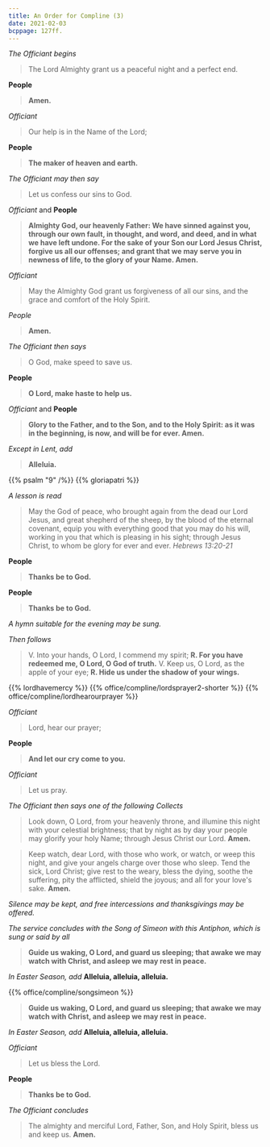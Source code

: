 ```yaml
---
title: An Order for Compline (3)
date: 2021-02-03
bcppage: 127ff.
---
```

*The Officiant begins*
> The Lord Almighty grant us a peaceful night and a perfect end.

**People**
> **Amen.**

*Officiant*
> Our help is in the Name of the Lord;

**People**
> **The maker of heaven and earth.**

*The Officiant may then say*
> Let us confess our sins to God.

_Officiant_ and **People**
> **Almighty God, our heavenly Father:
We have sinned against you,
through our own fault,
in thought, and word, and deed,
and in what we have left undone.
For the sake of your Son our Lord Jesus Christ,
forgive us all our offenses;
and grant that we may serve you
in newness of life,
to the glory of your Name.  Amen.**

*Officiant*
> May the Almighty God grant us forgiveness of all our sins, and the grace and comfort of the Holy Spirit.

_People_
> **Amen.**

_The Officiant then says_
> O God, make speed to save us.

**People**
> **O Lord, make haste to help us.**

_Officiant_ and **People**
> **Glory to the Father, and to the Son, and to the Holy Spirit:  as it was in the beginning, is now, and will be for ever.  Amen.**

*Except in Lent, add*
> **Alleluia.**

{{% psalm "9" /%}}
{{% gloriapatri %}}

_A lesson is read_
> May the God of peace, who brought again from the dead our Lord Jesus, and great shepherd of the sheep, by the blood of the eternal covenant, equip you with everything good that you may do his will, working in you that which is pleasing in his sight; through Jesus Christ, to whom be glory for ever and ever.  _Hebrews 13:20-21_

**People**
> **Thanks be to God.**

**People**
> **Thanks be to God.**

_A hymn suitable for the evening may be sung._

_Then follows_

> V.  Into your hands, O Lord, I commend my spirit;
> **R.  For you have redeemed me, O Lord, O God of truth.**
> V.  Keep us, O Lord, as the apple of your eye;
> **R.  Hide us under the shadow of your wings.**

{{% lordhavemercy %}}
{{% office/compline/lordsprayer2-shorter %}}
{{% office/compline/lordhearourprayer %}}

_Officiant_
> Lord, hear our prayer;

**People**
> **And let our cry come to you.**

_Officiant_
> Let us pray.

_The Officiant then says one of the following Collects_

> Look down, O Lord, from your heavenly throne, and illumine this night with your celestial brightness; that by night as by day your people may glorify your holy Name; through Jesus Christ our Lord.  **Amen.**

> Keep watch, dear Lord, with those who work, or watch, or
weep this night, and give your angels charge over those who
sleep.  Tend the sick, Lord Christ; give rest to the weary, bless
the dying, soothe the suffering, pity the afflicted, shield the
joyous; and all for your love's sake.  **Amen.**

_Silence may be kept, and free intercessions and thanksgivings may be offered._

_The service concludes with the Song of Simeon with this Antiphon, which is sung or said by all_

> **Guide us waking, O Lord, and guard us sleeping; that awake we may watch with Christ, and asleep we may rest in peace.**

_In Easter Season, add_ **Alleluia, alleluia, alleluia.**

{{% office/compline/songsimeon %}}

> **Guide us waking, O Lord, and guard us sleeping;
that awake we may watch with Christ, and asleep we may rest in peace.**

_In Easter Season, add_  **Alleluia, alleluia, alleluia.**


_Officiant_
> Let us bless the Lord.

**People**
> **Thanks be to God.**

_The Officiant concludes_

> The almighty and merciful Lord, Father, Son, and Holy Spirit, bless us and keep us.  **Amen.**
